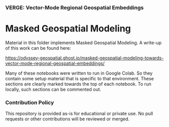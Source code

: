 ### VERGE: Vector-Mode Regional Geospatial Embeddings

# Masked Geospatial Modeling

Material in this folder implements Masked Geospatial Modeling.
A write-up of this work can be found here:

https://odyssey-geospatial.ghost.io/masked-geospatial-modeling-towards-vector-mode-regional-geospatial-embeddings/

Many of these notebooks were written to run in Google Colab.
So they contain some setup material that is specific to that environment. 
These sections are clearly marked towards the top of each notebook.
To run locally, such sections can be commented out. 

### Contribution Policy

This repository is provided as-is for educational or private use. 
No pull requests or other contributions will be reviewed or merged.
